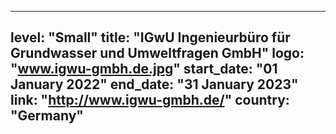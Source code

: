 
---
level: "Small"
title: "IGwU Ingenieurbüro für Grundwasser und Umweltfragen GmbH"
logo: "www.igwu-gmbh.de.jpg"
start_date: "01 January 2022"
end_date: "31 January 2023"
link: "http://www.igwu-gmbh.de/"
country: "Germany"
---
